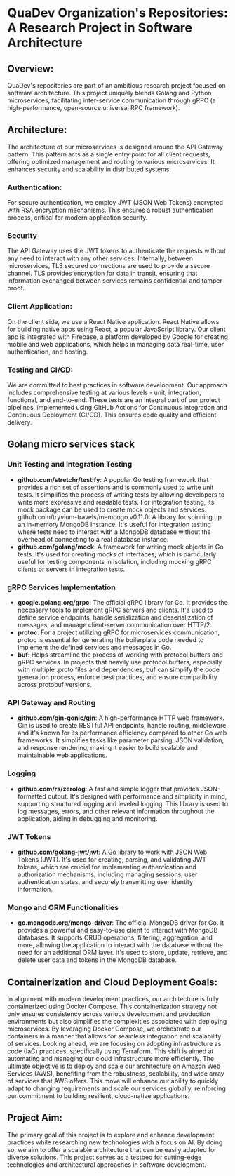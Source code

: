# QuaDev Organization's Repositories: A Research Project in Software Architecture

## Overview:
QuaDev's repositories are part of an ambitious research project focused on software architecture. This project uniquely blends Golang and Python microservices, facilitating inter-service communication through gRPC (a high-performance, open-source universal RPC framework).

## Architecture:
The architecture of our microservices is designed around the API Gateway pattern. This pattern acts as a single entry point for all client requests, offering optimized management and routing to various microservices. It enhances security and scalability in distributed systems.

### Authentication:
For secure authentication, we employ JWT (JSON Web Tokens) encrypted with RSA encryption mechanisms. This ensures a robust authentication process, critical for modern application security.  

### Security
The API Gateway uses the JWT tokens to authenticate the requests without any need to interact with any other services.
Internally, between microservices, TLS secured connections are used to provide a secure channel. TLS provides encryption for data in transit, ensuring that information exchanged between services remains confidential and tamper-proof. 

### Client Application:
On the client side, we use a React Native application. React Native allows for building native apps using React, a popular JavaScript library. Our client app is integrated with Firebase, a platform developed by Google for creating mobile and web applications, which helps in managing data real-time, user authentication, and hosting.

### Testing and CI/CD:
We are committed to best practices in software development. Our approach includes comprehensive testing at various levels - unit, integration, functional, and end-to-end. These tests are an integral part of our project pipelines, implemented using GitHub Actions for Continuous Integration and Continuous Deployment (CI/CD). This ensures code quality and efficient delivery.

## Golang micro services stack

### Unit Testing and Integration Testing
- **github.com/stretchr/testify**: A popular Go testing framework that provides a rich set of assertions and is commonly used to write unit tests. It simplifies the process of writing tests by allowing developers to write more expressive and readable tests. For integration testing, its mock package can be used to create mock objects and services.
github.com/tryvium-travels/memongo v0.11.0: A library for spinning up an in-memory MongoDB instance. It's useful for integration testing where tests need to interact with a MongoDB database without the overhead of connecting to a real database instance.
- **github.com/golang/mock**: A framework for writing mock objects in Go tests. It's used for creating mocks of interfaces, which is particularly useful for testing components in isolation, including mocking gRPC clients or servers in integration tests.

### gRPC Services Implementation
- **google.golang.org/grpc**: The official gRPC library for Go. It provides the necessary tools to implement gRPC servers and clients. It's used to define service endpoints, handle serialization and deserialization of messages, and manage client-server communication over HTTP/2.
- **protoc**: For a project utilizing gRPC for microservices communication, protoc is essential for generating the boilerplate code needed to implement the defined services and messages in Go.
- **buf**: Helps streamline the process of working with protocol buffers and gRPC services. In projects that heavily use protocol buffers, especially with multiple .proto files and dependencies, buf can simplify the code generation process, enforce best practices, and ensure compatibility across protobuf versions.

### API Gateway and Routing

- **github.com/gin-gonic/gin**: A high-performance HTTP web framework. Gin is used to create RESTful API endpoints, handle routing, middleware, and it's known for its performance efficiency compared to other Go web frameworks. It simplifies tasks like parameter parsing, JSON validation, and response rendering, making it easier to build scalable and maintainable web applications.


### Logging
- **github.com/rs/zerolog**: A fast and simple logger that provides JSON-formatted output. It's designed with performance and simplicity in mind, supporting structured logging and leveled logging. This library is used to log messages, errors, and other relevant information throughout the application, aiding in debugging and monitoring.

### JWT Tokens
- **github.com/golang-jwt/jwt**: A Go library to work with JSON Web Tokens (JWT). It's used for creating, parsing, and validating JWT tokens, which are crucial for implementing authentication and authorization mechanisms, including managing sessions, user authentication states, and securely transmitting user identity information.

### Mongo and ORM Functionalities
- **go.mongodb.org/mongo-driver**: The official MongoDB driver for Go. It provides a powerful and easy-to-use client to interact with MongoDB databases. It supports CRUD operations, filtering, aggregation, and more, allowing the application to interact with the database without the need for an additional ORM layer. It's used to store, update, retrieve, and delete user data and tokens in the MongoDB database.

## Containerization and Cloud Deployment Goals:
In alignment with modern development practices, our architecture is fully containerized using Docker Compose. This containerization strategy not only ensures consistency across various development and production environments but also simplifies the complexities associated with deploying microservices. By leveraging Docker Compose, we orchestrate our containers in a manner that allows for seamless integration and scalability of services. Looking ahead, we are focusing on adopting infrastructure as code (IaC) practices, specifically using Terraform. This shift is aimed at automating and managing our cloud infrastructure more efficiently. The ultimate objective is to deploy and scale our architecture on Amazon Web Services (AWS), benefiting from the robustness, scalability, and wide array of services that AWS offers. This move will enhance our ability to quickly adapt to changing requirements and scale our services globally, reinforcing our commitment to building resilient, cloud-native applications.

## Project Aim:
The primary goal of this project is to explore and enhance development practices while researching new technologies with a focus on AI. By doing so, we aim to offer a scalable architecture that can be easily adapted for diverse solutions. This project serves as a testbed for cutting-edge technologies and architectural approaches in software development.
